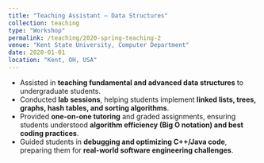 ```yaml
---
title: "Teaching Assistant – Data Structures"
collection: teaching
type: "Workshop"
permalink: /teaching/2020-spring-teaching-2
venue: "Kent State University, Computer Department"
date: 2020-01-01
location: "Kent, OH, USA"
---
```


- Assisted in **teaching fundamental and advanced data structures** to undergraduate students.  
- Conducted **lab sessions**, helping students implement **linked lists, trees, graphs, hash tables, and sorting algorithms**.  
- Provided **one-on-one tutoring** and graded assignments, ensuring students understood **algorithm efficiency (Big O notation) and best coding practices**.  
- Guided students in **debugging and optimizing C++/Java code**, preparing them for **real-world software engineering challenges**.  